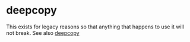 # deepcopy

This exists for legacy reasons so that anything that happens to use it will not break.  See also [deepcopy](https://github.com/mohae/deepcopy)
